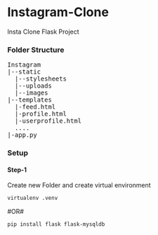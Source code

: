 # Instagram-Clone
Insta Clone Flask Project

<h3>Folder Structure</h3>
<pre>
Instagram
|--static
  |--stylesheets
  |--uploads
  |--images
|--templates
  |-feed.html
  |-profile.html
  |-userprofile.html
  ....
|-app.py
</pre>

<h3>Setup</h3>

<h4>Step-1</h4>
<p>Create new Folder and create virtual environment</p>

```html
virtualenv .venv
```
#OR#

```html
pip install flask flask-mysqldb
```
